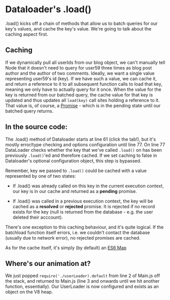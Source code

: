 # Dataloader's .load()
.load() kicks off a chain of methods that allow us to batch queries for our key's values, and cache the key's value. We're going to talk about the caching aspect first. 

## Caching 
If we dynamically pull all userIds from our blog object, we can't manually tell Node that it doesn't need to query for user59 three times as blog post author and the author of two comments. Ideally, we want a single value representing user59's id (key). If we have such a value, we can cache it, and return a reference to it to all subsequent function calls to load that key, meaning we only have to actually query for it once. When the value for the key is returned from our batched query, the cache value for that key is updated and thus updates all `load(key)` call sites holding a reference to it. That value is, of course, a [Promise](https://developer.mozilla.org/en-US/docs/Web/JavaScript/Reference/Global_Objects/Promise) - which is in the pending state until our batched query returns.

## In the source code:
The .load() method of Dataloader starts at line 61 (click the tab!), but it's mostly error/type checking and options
configuration until line 77. On line 77 DataLoader checks
whether the key that we've called `.load()` on has been previously `.load()`'ed and therefore cached. If we set caching to false in Dataloader's optional configuration object, this step is bypassed.

Remember, key we passed to `.load()` could be cached with a value represented by one of two states:

* If .load() was already called on this key in the current execution context, our key is in our cache and returned as a **pending** promise.

* If .load() was called in a previous execution context, the key will be cached as a **resolved** or **rejected** promise. It is rejected if no record exists for the key (null is returned from the database - e.g. the user deleted their acccount).

There's one exception to this caching behaviour, and it's quite logical. If the batchload function itself errors, i.e. we couldn't contact the database (usually due to network error), no rejected promises are cached.  

As for the cache itself, it's simply (by default) an [ES6 Map](https://developer.mozilla.org/en-US/docs/Web/JavaScript/Reference/Global_Objects/Map)

## Where's our animation at?
We just popped `require('./userLoader).default` from line 2 of Main.js off the stack, and returned to Main.js (line 3 and onwards until we hit another function, essentially). Our UserLoader is now configured and exists as an object on the V8 heap.


